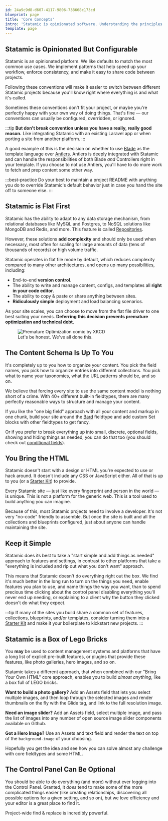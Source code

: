 ```yaml
---
id: 24a9c9d8-d607-4117-9806-738668c173cd
blueprint: page
title: 'Core Concepts'
intro: 'Statamic is opinionated software. Understanding the principles we follow and apply to the way we build features will help you learn Statamic faster.'
template: page
---
```

## Statamic is Opinionated But Configurable

Statamic is an opinionated platform. We like defaults to match the most common use cases. We implement patterns that help speed up your workflow, enforce consistency, and make it easy to share code between projects.

Following these conventions will make it easier to switch between different Statamic projects because you'll know right where everything is and what it's called.

Sometimes these conventions don't fit your project, or maybe you're perfectly happy with your own way of doing things. That's fine &mdash; our conventions can usually be configured, overridden, or ignored.

:::tip
**But don't break convention unless you have a really, really good reason.** Like integrating Statamic with an existing Laravel app or when porting a site from another platform.
:::

A good example of this is the decision on whether to use [Blade](/blade) as the template language over [Antlers](/antlers). Antlers is deeply integrated with Statamic and can handle the responsibilities of both Blade _and_ Controllers right in your template. If you choose to not use Antlers, you'll have to do more work to fetch and prep content some other way.

:::best-practice
Do your best to maintain a project README with anything you do to override Statamic's default behavior just in case you hand the site off to someone else.
:::


## Statamic is Flat First

Statamic has the ability to adapt to any data storage mechanism, from relational databases like MySQL and Postgres, to NoSQL solutions like MongoDB and Redis, and more. This feature is called [Repositories](/extending/repositories).

However, these solutions **add complexity** and should only be used when necessary, most often for scaling for large amounts of data (tens of thousands of records) or high volume traffic.

Statamic operates in flat file mode by default, which reduces complexity compared to many other architectures, and opens up many possibilities, including:

- End-to-end **version control**.
- The ability to write and manage content, configs, and templates all **right in your code editor**.
- The ability to copy & paste or share anything between sites.
- **Ridiculously simple** deployment and load balancing scenarios.

As your site scales, you can choose to move from the flat file driver to one best suiting your needs. **Deferring this decision prevents premature optimization and technical debt.**

<figure>
    <img src="https://imgs.xkcd.com/comics/the_general_problem.png" alt="Premature Optimization comic by XKCD">
    <figcaption>Let's be honest. We've all done this.</figcaption>
</figure>

## The Content Schema Is Up To You

It's completely up to you how to organize your content. You pick the field names, you pick how to organize entries into different collections. You pick what to name your taxonomies, what the URL patterns should be, and so on.

We believe that forcing every site to use the same content model is nothing short of a crime. With 40+ different built-in fieldtypes, there are many perfectly reasonable ways to structure and manage your content.

If you like the "one big field" approach with all your content and markup in one chunk, build your site around the [Bard](/fieldtypes/bard) fieldtype and add custom Set blocks with other fieldtypes to get fancy.

Or if you prefer to break everything up into small, discrete, optional fields, showing and hiding things as needed, you can do that too (you should check out [conditional fields](/conditional-fields)).

## You Bring the HTML

Statamic doesn't start with a design or HTML you're expected to use or hack around. It doesn't include any CSS or JavaScript either. All of that is up to you (or a [Starter Kit](/starter-kits)) to provide.

Every Statamic site &mdash; just like every fingerprint and person in the world &mdash; is unique. This is not a platform for the generic web. This is a tool used to build anything you can imagine.

Because of this, most Statamic projects need to involve a developer. It's not very "no-code" friendly to assemble. But once the site is built and all the collections and blueprints configured, just about anyone can handle maintaining the site.

## Keep it Simple

Statamic does its best to take a "start simple and add things as needed" approach to features and settings, in contrast to other platforms that take a "everything is included and rip out what you don't want" approach.

This means that Statamic doesn't do everything right out the box. We find it's much better in the long run to turn on the things you need, enable features you plan to use, and name things the way you want, than to spend precious time clicking about the control panel disabling everything you'll never end up needing, or explaining to a client why the button they clicked doesn't do what they expect.

:::tip
If many of the sites you build share a common set of features, collections, blueprints, and/or templates, consider turning them into a [Starter Kit](/starter-kits) and make it your boilerplate to kickstart new projects.
:::

## Statamic is a Box of Lego Bricks

You **may** be used to content management systems and platforms that have a long list of explicit pre-built features, or plugins that provide these features, like photo galleries, hero images, and so on.

Statamic takes a different approach, that when combined with our "Bring Your Own HTML" core approach, enables you to build _almost anything_, like a box full of LEGO bricks.

**Want to build a photo gallery?** Add an Assets field that lets you select multiple images, and then loop through the selected images and render thumbnails on the fly with the Glide tag, and link to the full resolution image.

**Need an image slider?** Add an Assets field, select multiple image, and pass the list of images into any number of open source image slider components available on Github.

**Got a Hero Image?** Use an Assets and text field and render the text on top of the `background-image` of your choosing.

Hopefully you get the idea and see how you can solve almost any challenge with core fieldtypes and some HTML.

## The Control Panel Can Be Optional

You should be able to do everything (and more) without ever logging into the Control Panel. Granted, it _does_ tend to make some of the more complicated things easier (like creating relationships, discovering all possible options for a given setting, and so on), but we love efficiency and your editor is a great place to find it.

Project-wide find & replace is incredibly powerful.
